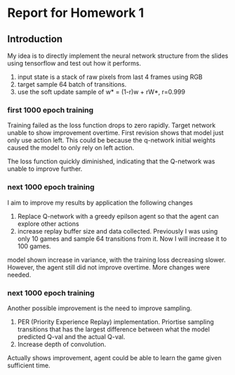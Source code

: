 # Report for Homework 1

## Introduction
My idea is to directly implement the neural network structure from the 
slides using tensorflow and test out how it performs.

1. input state is a stack of raw pixels from last 4 frames using RGB
2. target sample 64 batch of transitions.
3. use the soft update sample of w* = (1-r)w + rW*, r=0.999

### first 1000 epoch training

Training failed as the loss function drops to zero rapidly.
Target network unable to show improvement overtime.
First revision shows that model just only use action left. This 
could be because the q-network initial weights caused the model
to only rely on left action.

The loss function quickly diminished, indicating that the Q-network
was unable to improve further.

### next 1000 epoch training

I aim to improve my results by application the following changes
1. Replace Q-network with a greedy epilson agent so that the agent can explore other actions
2. increase replay buffer size and data collected. Previously I was using only 10 games and sample 64 transitions from it. Now I will increase it to 100 games.

model shown increase in variance, with the training loss decreasing slower.
However, the agent still did not improve overtime. More changes were needed.

### next 1000 epoch training

Another possible improvement is the need to improve sampling.
1. PER (Priority Experience Replay) implementation. Priortise sampling transitions that has the largest difference between what the model predicted Q-val and the actual Q-val.
2. Increase depth of convolution.

Actually shows improvement, agent could be able to learn the game given sufficient time.